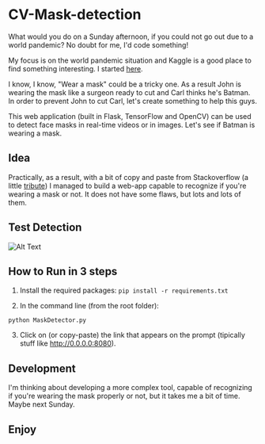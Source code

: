 # CV-Mask-detection
What would you do on a Sunday afternoon, if you could not go out due to a world pandemic?
No doubt for me, I'd code something!

My focus is on the world pandemic situation and Kaggle is a good place to find something interesting. I started <a href="https://www.kaggle.com/omkargurav/face-mask-dataset">here</a>.

I know, I know, "Wear a mask" could be a tricky one. As a result John is wearing the mask like a surgeon ready to cut and Carl thinks he's Batman. In order to prevent John to cut Carl, let's create something to help this guys.

This web application (built in Flask, TensorFlow and OpenCV) can be used to detect face masks in real-time videos or in images.
Let's see if Batman is wearing a mask.

## Idea
Practically, as a result, with a bit of copy and paste from Stackoverflow (a little <a href="https://ih1.redbubble.net/image.1702670242.6307/pp,840x830-pad,1000x1000,f8f8f8.jpg">tribute</a>) I managed to build a web-app capable to recognize if you're wearing a mask or not. It does not have some flaws, but lots and lots of them.

## Test Detection
![Alt Text](https://github.com/pstndr/MaskDetection/blob/master/testDetection.GIF)


## How to Run in 3 steps
1. Install the required packages:
```pip install -r requirements.txt```

2. In the command line (from the root folder):
```
python MaskDetector.py
```
3. Click on (or copy-paste) the link that appears on the prompt (tipically stuff like http://0.0.0.0:8080).

## Development
I'm thinking about developing a more complex tool, capable of recognizing if you're wearing the mask properly or not, but it takes me a bit of time. Maybe next Sunday.

## Enjoy